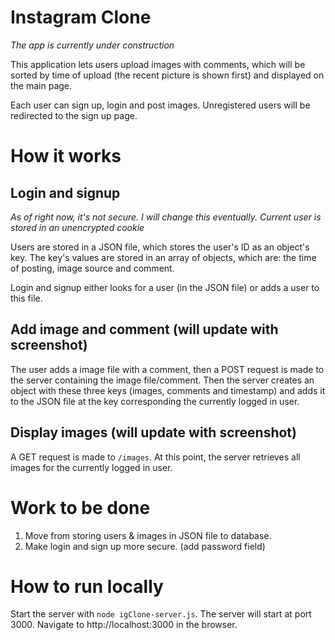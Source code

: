 # Instagram Clone
*The app is currently under construction*

This application lets users upload images with comments, which will be sorted by time of upload (the recent picture is shown first) and displayed on the main page.

Each user can sign up, login and post images. Unregistered users will be redirected to the sign up page.

# How it works

## Login and signup
*As of right now, it's not secure. I will change this eventually. Current user is stored in an unencrypted cookie*

Users are stored in a JSON file, which stores the user's ID as an object's key. The key's values are stored in an array of objects, which are: the time of posting, image source and comment.

Login and signup either looks for a user (in the JSON file) or adds a user to this file.

## Add image and comment (will update with screenshot)

The user adds a image file with a comment, then a POST request is made to the server containing the image file/comment. Then the server creates an object with these three keys (images, comments and timestamp) and adds it to the JSON file at the key corresponding the currently logged in user. 

## Display images (will update with screenshot)

A GET request is made to `/images`. At this point, the server retrieves all images for the currently logged in user. 

# Work to be done

1. Move from storing users & images in JSON file to database. 
2. Make login and sign up more secure. (add password field)

# How to run locally
Start the server with `node igClone-server.js`. The server will start at port 3000. Navigate to http://localhost:3000 in the browser.
